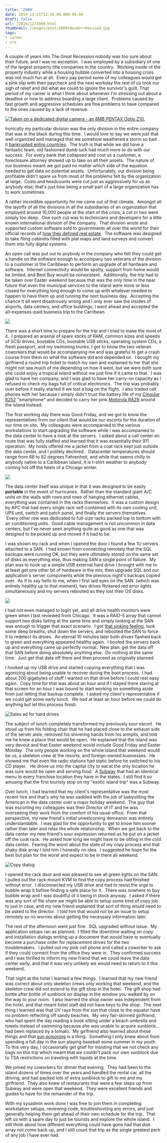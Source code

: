 ```yaml
---
title: '2009'
date: 2019-12-21T13:50:00.000-06:00
draft: false
url: /2019/12/2009.html
thumbnail: /images/post/2009+Header+Revised.jpg
tags: 
- career
- sre
---
```


A couple of years into The Great Recession nobody was too sure about their future, and I was no exception.  I was employed by a subsidiary of one of the largest property title companies in the country.  Working inside of the property industry while a housing bubble converted into a housing crisis was not much fun at all.  Every pay period some of my colleagues would get a pink slip with their paycheck and the next workday the rest of us took our sigh of relief and did what we could to ignore the survivor's guilt. That period of my career is what I think about whenever I'm stressing out about a deadline or how to address boarding a large client.  Problems caused by fast growth and aggressive schedules are fine problems to have compared to the ones caused by a lack of revenue. 

[![](/images/post/2009+Header+Revised.jpg "Taken on a dedicated digital camera - an 8MB PENTAX Optio Z10.")](/images/post/2009+Header+Revised-large.jpg) 
  
Ironically my particular division was the only division in the entire company that was in the black during this time.  I would love to say we were just that well organized and managed that we somehow weathered a storm so bad it [bankrupted entire countries](https://en.wikipedia.org/wiki/Greek_government-debt_crisis).  The truth is that while we did have a fantastic team, old fashioned dumb luck had much more to do with our success.  For every bank that collapsed and cost us a customer, a foreclosure attorney showed up to take on all their assets.  The nature of our business meant we got paid no matter which side of the equation needed to get data on potential assets.  Unfortunately, our division being profitable didn't spare us from most of the problems felt by the organization at large.  Costs and headcounts were cut just as aggressively for us as anybody else; that's just how being a small part of a large organization has to work sometimes.  
  
A rather incredible opportunity for me came out of that climate.  Amongst all the layoffs of all the divisions in all the subsidiaries of an organization that employed around 10,000 people at the start of the crisis, a cut or two were simply too deep.  One such cut was to technicians and developers for a little known international division of the company.  That division wrote and supported custom software sold to governments all over the world for their official records of [how they defined real estate](https://en.wikipedia.org/wiki/Lot_and_block_survey_system).  The software was designed to take filing cabinets filled with plat maps and land surveys and convert them into fully digital systems.  
  
An open call was put out to anybody in the company who felt they could get a handle on the software enough to accompany two veterans of the division to a customer in the Caribbean to perform an upgrade of all hardware and software.  Internet connectivity would be spotty, support from home would be limited, and Best Buy would be nonexistent.  Additionally, the trip had to be taken over Easter weekend because that was the only time in the near future that even the municipal services to the island were more or less closed for everything long enough to come up with whatever needed to happen to have them up and running the next business day.  Accepting the chance it all went disastrously wrong and I only ever saw the insides of airports, data centers, and office buildings; I went ahead and accepted the all-expenses-paid business trip to the Carribean.  
  

[![](/images/post/bartpe.png)](/images/post/bartpe.png)

  
There was a short time to prepare for the trip and I tried to make the most of it.  I prepared an arsenal of spare sticks of RAM, common sizes and speeds of SCSI drives, bootable CDs, bootable USB sticks, operating system CDs, a fresh passport, and my swimming trunks. I got to know the two veteran coworkers that would be accompanying me and was grateful to get a crash course from them on what the software did and depended on.  I bought my girlfriend a round trip ticket to match my own and explained to her that she might not see much of me depending on how it went, but we were both sure she could enjoy a tropical island without me just fine if it came to that.  I was glad to have her company, and I was glad to have her carry-on capacity as I refused to check my bags full of critical electronics.  The trip was probably over before it really started if we lost a bag on the flight.  I also traded cell phones with her because I simply didn't trust the battery life of my [Cingular 8252](https://en.wikipedia.org/wiki/HTC_TyTN) "smartphone" and decided to carry her pink [Motorola RAZR](https://en.wikipedia.org/wiki/Motorola_Razr) around the island instead.  
  
The first working day there was Good Friday, and we got to know the representatives from our client that would be our escorts for the duration of our time on site.  My colleagues were accompanied to the various workstations to start upgrading the software while I was accompanied to the data center to have a look at the servers.  I asked about a call center en route that was fully staffed and learned that it was essentially their 911 operation.  My hosts offered me a jacket from a coat rack kept just outside the data center, and I politely declined.   Datacenter temperatures should range from 68 to 82 degrees Fahrenheit, and while that seems chilly to anybody native to a Caribbean island, it is t-shirt weather to anybody coming hot off the heels of a Chicago winter.  
  

[![](/images/post/APC+Racks.png)](/images/post/APC+Racks.png)

  
  
The data center itself was unique in that it was designed to be easily **portable** in the event of hurricanes.  Rather than the standard giant A/C units on the walls with rows and rows of hanging ethernet cables, everything was contained in the racks themselves.  It was a custom design by APC that had every single rack self-contained with its own cooling unit, UPS unit, switch and patch panel, and finally the servers themselves.   Every other row was dedicated to full-size racks packed top to bottom with air conditioning units.  Good cable management is not uncommon in data centers, but I've never seen anything quite as good as one that was designed to be picked up and moved if it had to be.  
  
I was shown my rack and when I opened the door I found a few 1U servers attached to a SAN.  I had known from connecting remotely that the SQL backups were running OK, but they were ultimately stored on the same set of disks as everything else, thus making SAN a single point of failure.  My plan was to hook up a simple USB external hard drive I brought with me to at least get one other bit of hardware in the mix, then upgrade SQL and our application's server components while the previous night's backups copied over.  As if to say hello to me, when I first laid eyes on the SAN  (which was entirely healthy up to that moment), two drives flickered red error lights simultaneously and my servers rebooted as they lost their OS disks.  

[![](/images/post/0x0000007a-screenshot.jpg)](/images/post/0x0000007a-screenshot-large.jpg)
  
I had not even managed to login yet, and all drive health monitors were green when I last reviewed from Chicago.  It was a RAID-5 array that cannot support two disks failing at the same time and simply looking at the SAN was enough to trigger that exact scenario.  I got [that sinking feeling](https://science.howstuffworks.com/engineering/structural/roller-coaster6.htm), took some deep breaths, shut down the servers, and rebooted the SAN to force it to redetect its drives.  An eternal 10 minutes later both drives flashed back to green and everything appeared healthy again.  I booted the servers back up and everything came up perfectly normal.  New plan: get the data off that SAN before doing absolutely anything else.  Do nothing at the same time.  Just get that data off there and then proceed as originally planned.  
  
I hooked up my USB drive and started copying everything that I was agonizing about being unable to recover during the boot process.  I had about 200 gigabytes of stuff I wanted on that drive before I could rest easy again.  Copy time for that was about an hour and if I stayed there staring at that screen for an hour I was bound to start working on something aside from just letting that backup complete.  I asked my client's representative if we could get some early lunch.  We had at least an hour before we could do anything but let this process finish.  

![Sales ad for hard drives](/images/post/2009+Hard+Drives-large.png "In 2009 you could buy a one-terabyte hard drive from Iomega for $80")
  
The subject of lunch completely transformed my previously sour escort.  He stood up from his folding chair that he had placed close to the exhaust side of the server aisle, removed his shivering hands from his armpits, and told me he knew a place that would be open.  He explained that the island was very devout and that Easter weekend would include Good Friday and Easter Monday.  The only people working on the whole island that weekend would be us, a skeleton crew at the resorts, and foreign-owned businesses.  He showed me that even the radio stations had static before he switched to his CD player.   He drove us into the capital city to eat at the only location he was sure would be open and serving food.  A [Subway](https://www.subway.com/en-US/ExploreOurWorld) that had an identical menu to every franchise location they have in the states.  I still find it so amusing that the first touristy stop on my "exotic island trip" was a Subway.  
  
Over lunch, I had learned that my client's representative was the most recent hire and that's why he was saddled with the job of babysitting the American in the data center over a major holiday weekend.  The guy that was escorting my colleagues was their Director of IT and he was overseeing their work from the comfort of his usual office.  From that perspective, my new friend's initial unwelcoming demeanor was entirely understandable.  I was glad for the opportunity to get to know him sooner rather than later and relax the whole relationship.  When we got back to the data center my new friend's sour expression returned as he put on a jacket off the coat rack.  He asked how long we might have to be sitting in the cold data center.  Fearing the worst about the state of my copy process and that shaky disk array I told him I honestly no idea.  I suggested he hope for the best but plan for the worst and expect to be in there all weekend. 

![Copy dialog](/images/post/Copy+Dialog.png "Copy dialog")
  
I opened the rack door and was pleased to see all green lights on the SAN.  I pulled out the rack-mount KVM to find the copy process had finished without error.  I disconnected my USB drive and had to resist the urge to bubble wrap it before finding a safe place for it.  There was nowhere to buy bubble wrap and I was doubtful of it being in stock anyway.  I asked if there was any sort of file share we might be able to setup some kind of copy job to just in case, and my new friend explained that sort of thing would need to be asked to the director.  I told him that would not be an issue to setup remotely so no worries about getting the necessary information later.  
  
The rest of the afternoon went just fine.  SQL upgraded without issue.  My application setups ran as planned.  I filled the downtime waiting on copy and installation dialogs writing up a document that would have to eventually become a purchase order for replacement drives for the two troublemakers.  I pulled out my pink cell phone and called a coworker to ask if they could connect from the office they were in.  They confirmed success and I was thrilled to inform my new friend that we could leave the data center early, and that it was very unlikely we would need to return to it this weekend.  
  
That night at the hotel I learned a few things.  I learned that my new friend was correct about only skeleton crews only working that weekend, and the skeleton crew did not extend to the gift shop in the hotel.  The gift shop had bottle after bottle of sunblock on display in the window you walked by on the way to your room.  I also learned the shop owner was independent from the hotel, and that meant hotel staff did not have keys to the shop.  The next thing I learned was that UV rays from the sun that close to the equator have no problem reflecting off sandy beaches.  My very fair-skinned girlfriend, who had spent the day reading a book sitting under a beach umbrella and towels instead of swimming because she was unable to acquire sunblock... had been replaced by a tomato.  My girlfriend also learned about these things and that [sun poisoning](https://www.webmd.com/skin-problems-and-treatments/sun-poisoning) is a thing.  Something I only knew about from spending a full day in the sun playing baseball some summer in my youth.  To this very day, I occasionally get grief for insisting that we not check any bags on this trip which meant that we couldn't pack our own sunblock due to TSA restrictions on traveling with liquids at the time.  
  
We joined my coworkers for dinner that evening.  They had been to the island dozens of times over the years and handled the rental car, all the driving, and had packed lots of extra sunblock to gift to me and my girlfriend.  They also knew of restaurants that were a few steps up from Subway and were open that weekend.  They were excellent friends and guides to have for the remainder of the trip.  
  
With my sysadmin work done I was free to join them in completing workstation setups, reviewing code, troubleshooting any errors, and just generally helping them get ahead of their own schedule for the trip.  That left us with a spare day to just be tourists and explore the whole island.  I still think about how different everything could have gone had that disk array not come back up, and I still count that trip as the single greatest perk of any job I have ever had.
